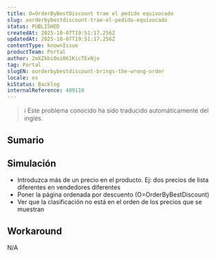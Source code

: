 ```yaml
---
title: O=OrderByBestDiscount trae el pedido equivocado
slug: oorderbybestdiscount-trae-el-pedido-equivocado
status: PUBLISHED
createdAt: 2025-10-07T19:51:17.256Z
updatedAt: 2025-10-07T19:51:17.256Z
contentType: knownIssue
productTeam: Portal
author: 2mXZkbi0oi061KicTExNjo
tag: Portal
slugEN: oorderbybestdiscount-brings-the-wrong-order
locale: es
kiStatus: Backlog
internalReference: 409119
---
```


>ℹ️ Este problema conocido ha sido traducido automáticamente del inglés.

## Sumario

## Simulación



- Introduzca más de un precio en el producto. Ej: dos precios de lista diferentes en vendedores diferentes
- Poner la página ordenada por descuento (O=OrderByBestDiscount)
- Ver que la clasificación no está en el orden de los precios que se muestran

## Workaround


N/A